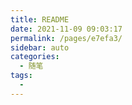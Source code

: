 ```yaml
---
title: README
date: 2021-11-09 09:03:17
permalink: /pages/e7efa3/
sidebar: auto
categories:
  - 随笔
tags:
  - 
---
```





